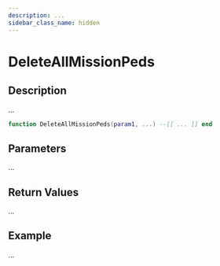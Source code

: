 ```yaml
---
description: ...
sidebar_class_name: hidden
---
```


# DeleteAllMissionPeds

## Description

...

```lua
function DeleteAllMissionPeds(param1, ...) --[[ ... ]] end
```

## Parameters

...

## Return Values

...

## Example

...

